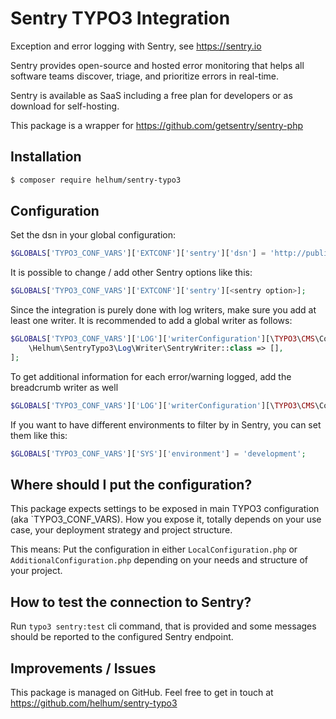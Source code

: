 # Sentry TYPO3 Integration

Exception and error logging with Sentry, see https://sentry.io

Sentry provides open-source and hosted error monitoring that helps all software teams discover, triage, and prioritize errors in real-time.

Sentry is available as SaaS including a free plan for developers or as download for self-hosting.

This package is a wrapper for https://github.com/getsentry/sentry-php

## Installation

```bash
$ composer require helhum/sentry-typo3
```

## Configuration

Set the dsn in your global configuration: 
```php
$GLOBALS['TYPO3_CONF_VARS']['EXTCONF']['sentry']['dsn'] = 'http://public_key:secret_key@your-sentry-server.com/project-id';
```

It is possible to change / add other Sentry options like this:

```php
$GLOBALS['TYPO3_CONF_VARS']['EXTCONF']['sentry'][<sentry option>];
``` 

Since the integration is purely done with log writers, make sure you add at least one
writer. It is recommended to add a global writer as follows:

```php
$GLOBALS['TYPO3_CONF_VARS']['LOG']['writerConfiguration'][\TYPO3\CMS\Core\Log\LogLevel::WARNING] = [
    \Helhum\SentryTypo3\Log\Writer\SentryWriter::class => [],
];
```

To get additional information for each error/warning logged, add the breadcrumb writer as well

```php
$GLOBALS['TYPO3_CONF_VARS']['LOG']['writerConfiguration'][\TYPO3\CMS\Core\Log\LogLevel::WARNING][\Helhum\SentryTypo3\Log\Writer\SentryBreadcrumbWriter::class] = [];
```

If you want to have different environments to filter by in Sentry, you can set them like this:
```php
$GLOBALS['TYPO3_CONF_VARS']['SYS']['environment'] = 'development';
```

## Where should I put the configuration?

This package expects settings to be exposed in main TYPO3 configuration (aka `TYPO3_CONF_VARS). How you expose it, totally depends on your use case, your deployment strategy and project structure.

This means: Put the configuration in either `LocalConfiguration.php` or `AdditionalConfiguration.php` depending on your needs and structure of your project.

## How to test the connection to Sentry?

Run `typo3 sentry:test` cli command, that is provided and
some messages should be reported to the configured Sentry endpoint.

## Improvements / Issues

This package is managed on GitHub. Feel free to get in touch at
https://github.com/helhum/sentry-typo3
